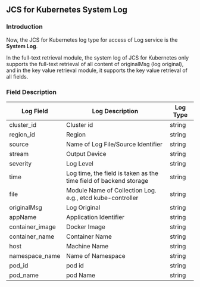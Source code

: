 ## JCS for Kubernetes System Log
### Introduction
Now, the JCS for Kubernetes log type for access of Log service is the **System Log**.

In the full-text retrieval module, the system log of JCS for Kubernetes only supports the full-text retrieval of all content of originalMsg (log original), and in the key value retrieval module, it supports the key value retrieval of all fields.

### Field Description
Log Field | Log Description | Log Type 
-- | -- | -- 
cluster_id  | Cluster id | string 
region_id  | Region | string 
source  | Name of Log File/Source Identifier | string 
stream  | Output Device | string 
severity  | Log Level | string 
time  | Log time, the field is taken as the time field of backend storage | string 
file  | Module Name of Collection Log. e.g., etcd kube-controller | string 
originalMsg  | Log Original | string 
appName  | Application Identifier | string 
container_image  | Docker Image | string 
container_name  | Container Name | string 
host  | Machine Name | string 
namespace_name  | Name of Namespace | string 
pod_id  | pod id| string 
pod_name  | pod Name | string 

